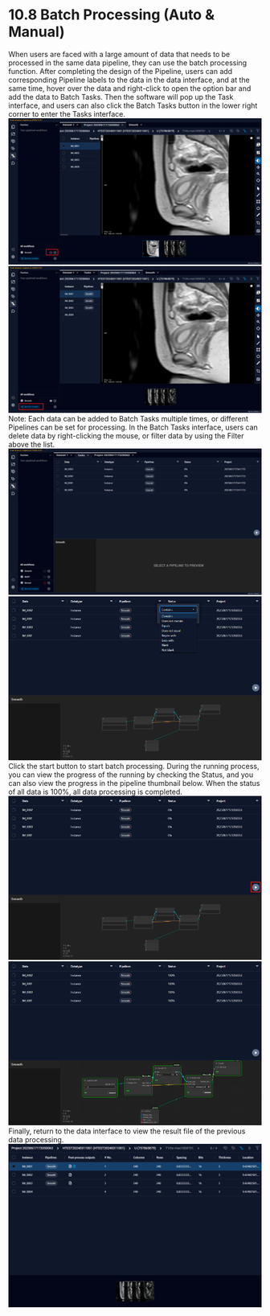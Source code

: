 # 10.8 Batch Processing (Auto & Manual)
When users are faced with a large amount of data that needs to be processed in the same data pipeline, they can use the batch processing function.
After completing the design of the Pipeline, users can add corresponding Pipeline labels to the data in the data interface, and at the same time, hover over the data and right-click to open the option bar and add the data to Batch Tasks. Then the software will pop up the Task interface, and users can also click the Batch Tasks button in the lower right corner to enter the Tasks interface.
![Image](../images/image_8.png)
![Image](../images/image_2.png)
Note: Each data can be added to Batch Tasks multiple times, or different Pipelines can be set for processing. In the Batch Tasks interface, users can delete data by right-clicking the mouse, or filter data by using the Filter above the list.
![Image](../images/image_3.png)
![Image](../images/image_4.png)
Click the start button to start batch processing. During the running process, you can view the progress of the running by checking the Status, and you can also view the progress in the pipeline thumbnail below. When the status of all data is 100%, all data processing is completed.
![Image](../images/image_5.png)
![Image](../images/image_6.png)
Finally, return to the data interface to view the result file of the previous data processing.
![Image](../images/image_7.png)